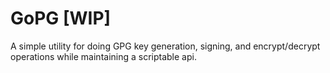# GoPG [WIP]

A simple utility for doing GPG key generation, signing, and encrypt/decrypt operations while maintaining a scriptable api.